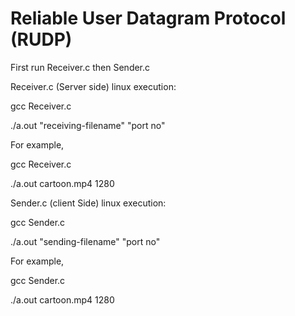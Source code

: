 # Reliable User Datagram Protocol (RUDP)

First run Receiver.c then Sender.c


Receiver.c (Server side) linux execution:

gcc Receiver.c

./a.out "receiving-filename" "port no"
  
For example,

gcc Receiver.c

./a.out cartoon.mp4 1280


Sender.c (client Side) linux execution:

gcc Sender.c

./a.out "sending-filename" "port no"

For example,

gcc Sender.c

./a.out cartoon.mp4 1280
